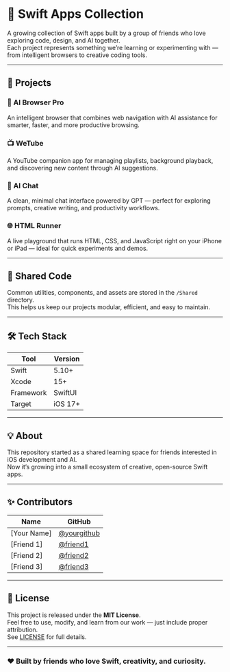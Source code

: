 # 🍏 Swift Apps Collection

A growing collection of Swift apps built by a group of friends who love exploring code, design, and AI together.  
Each project represents something we’re learning or experimenting with — from intelligent browsers to creative coding tools.

---

## 🚀 Projects

### 🧠 AI Browser Pro
An intelligent browser that combines web navigation with AI assistance for smarter, faster, and more productive browsing.

### 📺 WeTube
A YouTube companion app for managing playlists, background playback, and discovering new content through AI suggestions.

### 💬 AI Chat
A clean, minimal chat interface powered by GPT — perfect for exploring prompts, creative writing, and productivity workflows.

### 🌐 HTML Runner
A live playground that runs HTML, CSS, and JavaScript right on your iPhone or iPad — ideal for quick experiments and demos.

---

## 🧩 Shared Code
Common utilities, components, and assets are stored in the `/Shared` directory.  
This helps us keep our projects modular, efficient, and easy to maintain.

---

## 🛠️ Tech Stack

| Tool | Version |
|------|----------|
| Swift | 5.10+ |
| Xcode | 15+ |
| Framework | SwiftUI |
| Target | iOS 17+ |

---

## 💡 About
This repository started as a shared learning space for friends interested in iOS development and AI.  
Now it’s growing into a small ecosystem of creative, open-source Swift apps.

---

## ✨ Contributors

| Name | GitHub |
|------|---------|
| [Your Name] | [@yourgithub](https://github.com/yourgithub) |
| [Friend 1] | [@friend1](https://github.com/friend1) |
| [Friend 2] | [@friend2](https://github.com/friend2) |
| [Friend 3] | [@friend3](https://github.com/friend3) |

---

## 📄 License
This project is released under the **MIT License**.  
Feel free to use, modify, and learn from our work — just include proper attribution.  
See [LICENSE](./LICENSE) for full details.

---

### ❤️ Built by friends who love Swift, creativity, and curiosity.
